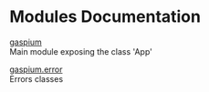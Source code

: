 # Modules Documentation

[gaspium](https://github.com/pyrustic/gaspium/blob/master/docs/modules/content/gaspium/README.md#module-overview)
<br>
Main module exposing the class 'App'


[gaspium.error](https://github.com/pyrustic/gaspium/blob/master/docs/modules/content/gaspium.error/README.md#module-overview)
<br>
Errors classes


